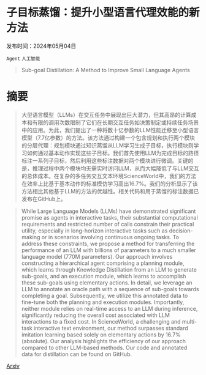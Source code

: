 # 子目标蒸馏：提升小型语言代理效能的新方法

发布时间：2024年05月04日

`Agent` `人工智能`

> Sub-goal Distillation: A Method to Improve Small Language Agents

# 摘要

> 大型语言模型（LLMs）在交互任务中展现出巨大潜力，但其高昂的计算成本和有限的调用次数限制了它们在长期交互任务如决策制定或持续任务场景中的应用。为此，我们提出了一种将数十亿参数的LLM性能迁移至小型语言模型（7.7亿参数）的方法。该方法通过构建一个包含规划和执行两个模块的分层代理：规划模块通过知识蒸馏从LLM学习生成子目标，执行模块则学习如何通过基本动作实现这些子目标。我们首先使用LLM为完成目标的路径标注一系列子目标，然后利用这些标注数据对两个模块进行微调。关键的是，推理过程中两个模块均无需实时访问LLM，从而大幅降低了与LLM交互的总体成本。在复杂的多任务交互文本环境ScienceWorld中，我们的方法在效率上比基于基本动作的标准模仿学习高出16.7%。我们的分析显示了该方法相比其他基于LLM的方法的优越性。相关代码和用于蒸馏的标注数据已发布在GitHub上。

> While Large Language Models (LLMs) have demonstrated significant promise as agents in interactive tasks, their substantial computational requirements and restricted number of calls constrain their practical utility, especially in long-horizon interactive tasks such as decision-making or in scenarios involving continuous ongoing tasks. To address these constraints, we propose a method for transferring the performance of an LLM with billions of parameters to a much smaller language model (770M parameters). Our approach involves constructing a hierarchical agent comprising a planning module, which learns through Knowledge Distillation from an LLM to generate sub-goals, and an execution module, which learns to accomplish these sub-goals using elementary actions. In detail, we leverage an LLM to annotate an oracle path with a sequence of sub-goals towards completing a goal. Subsequently, we utilize this annotated data to fine-tune both the planning and execution modules. Importantly, neither module relies on real-time access to an LLM during inference, significantly reducing the overall cost associated with LLM interactions to a fixed cost. In ScienceWorld, a challenging and multi-task interactive text environment, our method surpasses standard imitation learning based solely on elementary actions by 16.7% (absolute). Our analysis highlights the efficiency of our approach compared to other LLM-based methods. Our code and annotated data for distillation can be found on GitHub.

[Arxiv](https://arxiv.org/abs/2405.02749)